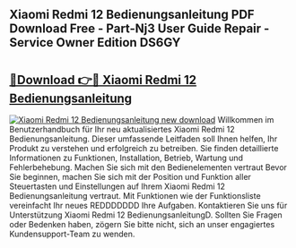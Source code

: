 ## Xiaomi Redmi 12 Bedienungsanleitung PDF Download Free - Part-Nj3 User Guide Repair - Service Owner Edition DS6GY

# <h2><a href="http://df1kzsq.blite.top/?on=Xiaomi+Redmi+12+Bedienungsanleitung">🔗Download 👉🔴 Xiaomi Redmi 12 Bedienungsanleitung</a></h2>

[![Xiaomi Redmi 12 Bedienungsanleitung new download](https://i.imgur.com/lujVjoI.png)](http://df1kzsq.blite.top/?on=Xiaomi+Redmi+12+Bedienungsanleitung)
Willkommen im Benutzerhandbuch für Ihr neu aktualisiertes Xiaomi Redmi 12 Bedienungsanleitung. Dieser umfassende Leitfaden soll Ihnen helfen, Ihr Produkt zu verstehen und erfolgreich zu betreiben. Sie finden detaillierte Informationen zu Funktionen, Installation, Betrieb, Wartung und Fehlerbehebung. Machen Sie sich mit den Bedienelementen vertraut Bevor Sie beginnen, machen Sie sich mit der Position und Funktion aller Steuertasten und Einstellungen auf Ihrem Xiaomi Redmi 12 Bedienungsanleitung vertraut. Mit Funktionen wie der Funktionsliste vereinfacht Ihr neues REDDDDDDD Ihre Aufgaben. Kontaktieren Sie uns für Unterstützung Xiaomi Redmi 12 BedienungsanleitungD. Sollten Sie Fragen oder Bedenken haben, zögern Sie bitte nicht, sich an unser engagiertes Kundensupport-Team zu wenden.
